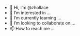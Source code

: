 - 👋 Hi, I’m @zhollace
- 👀 I’m interested in ...
- 🌱 I’m currently learning ...
- 💞️ I’m looking to collaborate on ...
- 📫 How to reach me ...

<!---
zhollace/zhollace is a ✨ special ✨ repository because its `README.md` (this file) appears on your GitHub profile.
You can click the Preview link to take a look at your changes.
--->
